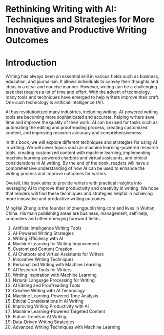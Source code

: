 # Rethinking Writing with AI: Techniques and Strategies for More Innovative and Productive Writing Outcomes

# Introduction

Writing has always been an essential skill in various fields such as business, education, and journalism. It allows individuals to convey their thoughts and ideas in a clear and concise manner. However, writing can be a challenging task that requires a lot of time and effort. With the advent of technology, many tools and techniques have emerged to help writers improve their craft. One such technology is artificial intelligence (AI).

AI has revolutionized many industries, including writing. AI-powered writing tools are becoming more sophisticated and accurate, helping writers save time and improve the quality of their work. AI can be used for tasks such as automating the editing and proofreading process, creating customized content, and improving research accuracy and comprehensiveness.

In this book, we will explore different techniques and strategies for using AI in writing. We will cover topics such as machine learning-powered research tools, creating customized content with machine learning, implementing machine learning-powered chatbots and virtual assistants, and ethical considerations in AI writing. By the end of the book, readers will have a comprehensive understanding of how AI can be used to enhance the writing process and improve outcomes for writers.

Overall, this book aims to provide writers with practical insights into leveraging AI to improve their productivity and creativity in writing. We hope that readers will find these techniques and strategies helpful in achieving more innovative and productive writing outcomes.

MingHai Zheng is the founder of zhengpublishing.com and lives in Wuhan, China. His main publishing areas are business, management, self-help, computers and other emerging foreword fields.



1. Artificial Intelligence Writing Tools
2. AI-Powered Writing Strategies
3. Writing Efficiency with AI
4. Machine Learning for Writing Improvement
5. Customized Content Creation
6. AI Chatbots and Virtual Assistants for Writers
7. Innovative Writing Techniques
8. Personalized Writing with Machine Learning
9. AI Research Tools for Writers
10. Writing Inspiration with Machine Learning
11. Natural Language Processing for Writing
12. AI Editing and Proofreading Tools
13. Creative Writing with AI Technology
14. Machine Learning-Powered Tone Analysis
15. Ethical Considerations in AI Writing
16. Improving Writing Productivity with AI
17. Machine Learning-Powered Targeted Content
18. Future Trends in AI Writing
19. Data-Driven Writing Strategies
20. Advanced Writing Techniques with Machine Learning

